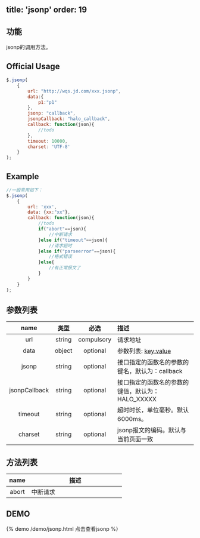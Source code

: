 title: 'jsonp'
order: 19
---

## 功能

jsonp的调用方法。

## Official Usage

```javascript
$.jsonp(
	{
		url: "http://wqs.jd.com/xxx.jsonp",
		data:{
			p1:"p1"
		},
		jsonp: "callback",
		jsonpCallback: "halo_callback",
		callback: function(json){
			//todo
		},
		timeout: 10000,
		charset: 'UTF-8'
	}
);
```

## Example

```javascript
//一般常用如下：
$.jsonp(
	{
		url: 'xxx',
		data: {xx:"xx"},
		callback: function(json){
			//todo
			if("abort"==json){
				//中断请求
			}else if("timeout"==json){
				//请求超时
			}else if("parseerror"==json){
				//格式错误
			}else{
				//有正常报文了
			}
		}
	}
);
```

## 参数列表

| name | 类型 | 必选 | 描述 |
| :----: | :----: | :----: | :---- |
| url | string | compulsory | 请求地址 |
| data | object | optional | 参数列表: <key:value> |
| jsonp | string | optional | 接口指定的函数名的参数的键名，默认为：callback |
| jsonpCallback | string | optional | 接口指定的函数名的参数的键值，默认为：HALO_XXXXX |
| timeout | string | optional | 超时时长，单位毫秒。默认6000ms。 |
| charset | string | optional | jsonp报文的编码。默认与当前页面一致 |

## 方法列表

| name | 描述 |
| :----: | :----: |
| abort | 中断请求 &nbsp; &nbsp; &nbsp; &nbsp; &nbsp; &nbsp; &nbsp; &nbsp; &nbsp; &nbsp; &nbsp; &nbsp; &nbsp; &nbsp; &nbsp; &nbsp; &nbsp; &nbsp; &nbsp; &nbsp; |



## DEMO

{% demo /demo/jsonp.html 点击查看jsonp %}



